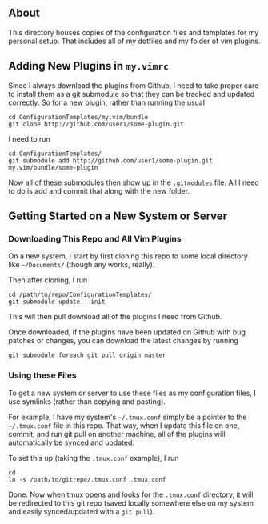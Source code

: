 ## About

This directory houses copies of the configuration files and templates for my
personal setup.  That includes all of my dotfiles and my folder of vim plugins.

## Adding New Plugins in `my.vimrc`

Since I always download the plugins from Github, I need to take proper
care to install them as a git submodule so that they can be tracked and
updated correctly. So for a new plugin, rather than running the usual

    cd ConfigurationTemplates/my.vim/bundle
    git clone http://github.com/user1/some-plugin.git

I need to run

    cd ConfigurationTemplates/
    git submodule add http://github.com/user1/some-plugin.git my.vim/bundle/some-plugin

Now all of these submodules then show up in the `.gitmodules` file. All
I need to do is add and commit that along with the new folder.

## Getting Started on a New System or Server

### Downloading This Repo and All Vim Plugins

On a new system, I start by first cloning this repo to some local
directory like `~/Documents/` (though any works, really).

Then after cloning, I run

    cd /path/to/repo/ConfigurationTemplates/
    git submodule update --init

This will then pull download all of the plugins I need from Github.

Once downloaded, if the plugins have been updated on Github with bug
patches or changes, you can download the latest changes by running

    git submodule foreach git pull origin master

### Using these Files

To get a new system or server to use these files as my configuration
files, I use symlinks (rather than copying and pasting).

For example, I have my system's `~/.tmux.conf` simply be a pointer to
the `~/.tmux.conf` file in this repo.  That way, when I update this file
on one, commit, and run git pull on another machine, all of the plugins
will automatically be synced and updated.

To set this up (taking the `.tmux.conf` example), I run

    cd
    ln -s /path/to/gitrepo/.tmux.conf .tmux.conf

Done. Now when tmux opens and looks for the `.tmux.conf` directory, it
will be redirected to this git repo (saved locally somewhere else on my
system and easily synced/updated with a `git pull`).


